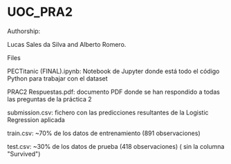 # UOC_PRA2

Authorship:

Lucas Sales da Silva and Alberto Romero.

Files

PECTitanic (FINAL).ipynb: Notebook de Jupyter donde está todo el código Python para trabajar con el dataset 

PRAC2 Respuestas.pdf: documento PDF donde se han respondido a todas las preguntas de la práctica 2

submission.csv: fichero con las predicciones resultantes de la Logistic Regression aplicada

train.csv: ~70% de los datos de entrenamiento (891 observaciones)

test.csv: ~30% de los datos de prueba (418 observaciones) ( sin la columna "Survived")
